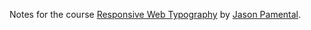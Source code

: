 Notes for the course [Responsive Web Typography](https://frontendmasters.com/courses/responsive-typography-v2/) by [Jason Pamental](https://frontendmasters.com/teachers/jason-pamental/).
